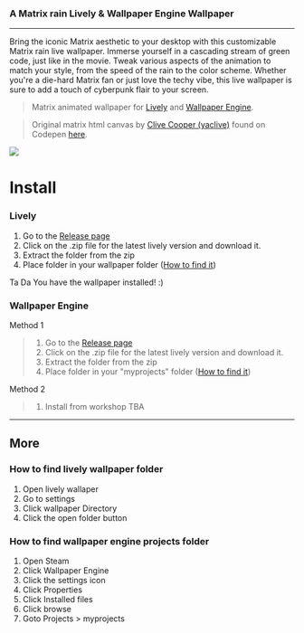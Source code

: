 ### A Matrix rain Lively & Wallpaper Engine Wallpaper
---
Bring the iconic Matrix aesthetic to your desktop with this customizable Matrix rain live wallpaper. Immerse yourself in a cascading stream of green code, just like in the movie. Tweak various aspects of the animation to match your style, from the speed of the rain to the color scheme. Whether you're a die-hard Matrix fan or just love the techy vibe, this live wallpaper is sure to add a touch of cyberpunk flair to your screen.

> Matrix animated wallpaper for [Lively](https://www.rocksdanister.com/lively/) and [Wallpaper Engine](https://www.wallpaperengine.io/en).

> Original matrix html canvas by [Clive Cooper (yaclive)](https://codepen.io/yaclive) found on Codepen [here](https://codepen.io/yaclive/pen/EayLYO).

<picture>
  <img src="https://github.com/BrandgrandRealMe/matrixLiveWallpaper/blob/main/Lively/preview.gif?raw=true">
</picture>

# Install

### Lively

1. Go to the [Release page](https://github.com/BrandgrandRealMe/MatrixLiveWallpaper/releases)
2. Click on the .zip file for the latest lively version and download it.
3. Extract the folder from the zip
4. Place folder in your wallpaper folder ([How to find it](#how-to-find-lively-wallpaper-folder))

Ta Da You have the wallpaper installed! :)

### Wallpaper Engine

Method 1
> 1. Go to the [Release page](https://github.com/BrandgrandRealMe/MatrixLiveWallpaper/releases)
> 2. Click on the .zip file for the latest lively version and download it.
> 3. Extract the folder from the zip
> 4. Place folder in your "myprojects" folder ([How to find it](#how-to-find-wallpaper-engine-wallpaper-folder))

Method 2
> 1. Install from workshop TBA

-----

## More

### How to find lively wallpaper folder
1. Open lively wallaper
2. Go to settings
3. Click wallpaper Directory
4. Click the open folder button

### How to find wallpaper engine projects folder

1. Open Steam
2. Click Wallpaper Engine
3. Click the settings icon
4. Click Properties
5. Click Installed files
6. Click browse
7. Goto Projects > myprojects
